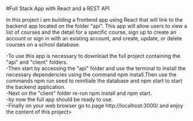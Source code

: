 #Full Stack App with React and a REST API

In this project i am building a frontend app using React that will link to the backend app located on the folder "api".
This app will allow users to view a list of courses and the detail for a specific course, sign up to create an account or sign in with an existing account, and create, update, or delete courses on a school database.

-To use this app is necessary to download the full project containing the "api" and "client" folders.<br/>
-Then start by accessing the "api" folder and use the terminal to install the necessary dependencies using the command npm install.Then use the commands npm run seed to reinitiate the database and npm start to start the backend application.<br/>
-Next on the "client" folder re-run npm install and npm start.<br/>
-by now the full app should be ready to use. <br/>
-Finally on your web browser go to page http://localhost:3000/ and enjoy the content of this project>
